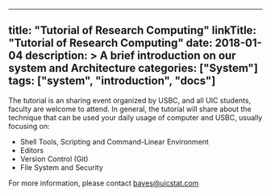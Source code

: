 
---
title: "Tutorial of Research Computing"
linkTitle: "Tutorial of Research Computing"
date: 2018-01-04
description: >
  A brief introduction on our system and Architecture
categories: ["System"]
tags: ["system", "introduction", "docs"]
---

The tutorial is an sharing event organized by USBC, and all UIC students, faculty are welcome to attend. In general, the tutorial will share about the technique that can be used your daily usage of computer and USBC, usually focusing on:

* Shell Tools, Scripting and Command-Linear Environment
* Editors
* Version Control (Git)
* File System and Security

For more information, please contact <a href="mailto:bayes@uicstat.com">bayes@uicstat.com</a>